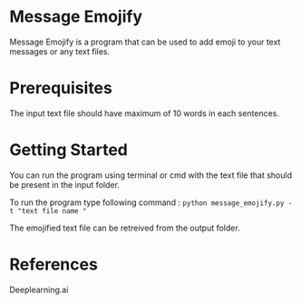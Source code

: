 # Message Emojify

Message Emojify is a program that can be used to add emoji to your text messages or any text files. 

# Prerequisites

The input text file should have maximum of 10 words in each sentences.

# Getting Started

You can run the program using terminal or cmd with the text file that should be present in the input folder.

To run the program type following command : ``` python message_emojify.py -t "text file name " ```

The emojified text file can be retreived from the output folder.

# References

Deeplearning.ai